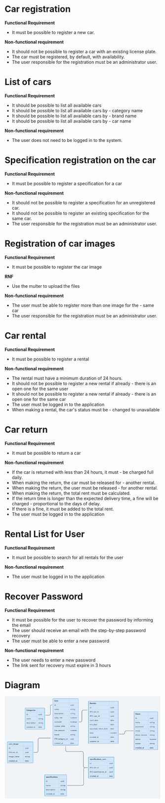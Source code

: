 # Car registration

**Functional Requirement**
- It must be possible to register a new car.


**Non-functional requirement**
- It should not be possible to register a car with an existing license plate.
- The car must be registered, by default, with availability.
- The user responsible for the registration must be an administrator user.

# List of cars

**Functional Requirement**
- It should be possible to list all available cars
- It should be possible to list all available cars by - category name
- It should be possible to list all available cars by - brand name
- It should be possible to list all available cars by - car name

**Non-functional requirement**
- The user does not need to be logged in to the system.


# Specification registration on the car

**Functional Requirement**
- It must be possible to register a specification for a car


**Non-functional requirement**
- It should not be possible to register a specification for an unregistered car.
- It should not be possible to register an existing specification for the same car.
- The user responsible for the registration must be an administrator user.


# Registration of car images

**Functional Requirement**
- It must be possible to register the car image

**RNF**
- Use the multer to upload the files

**Non-functional requirement**
- The user must be able to register more than one image for the - same car
- The user responsible for the registration must be an administrator user.


# Car rental

**Functional Requirement**
- It must be possible to register a rental


**Non-functional requirement**
- The rental must have a minimum duration of 24 hours.
- It should not be possible to register a new rental if already - there is an open one for the same user
- It should not be possible to register a new rental if already - there is an open one for the same car
- The user must be logged in to the application
- When making a rental, the car's status must be - changed to unavailable


# Car return

**Functional Requirement**
- It must be possible to return a car

**Non-functional requirement**
- If the car is returned with less than 24 hours, it must - be charged full daily.
- When making the return, the car must be released for - another rental.
- When making the return, the user must be released - for another rental.
- When making the return, the total rent must be calculated.
- If the return time is longer than the expected delivery time, a fine will be charged - proportional to the days of delay.
- If there is a fine, it must be added to the total rent.
- The user must be logged in to the application


# Rental List for User

**Functional Requirement**
- It must be possible to search for all rentals for the user

**Non-functional requirement**
- The user must be logged in to the application


# Recover Password

**Functional Requirement**
- It must be possible for the user to recover the password by informing the email
- The user should receive an email with the step-by-step password recovery
- The user must be able to enter a new password

**Non-functional requirement**
- The user needs to enter a new password
- The link sent for recovery must expire in 3 hours

# Diagram
<img src=".github/diagram.png">